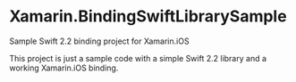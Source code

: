 # Xamarin.BindingSwiftLibrarySample
Sample Swift 2.2 binding project for Xamarin.iOS

This project is just a sample code with a simple Swift 2.2 library and a working Xamarin.iOS binding. 
